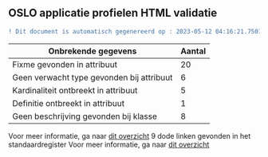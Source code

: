 ## OSLO applicatie profielen HTML validatie
```diff
! Dit document is automatisch gegenereerd op : 2023-05-12 04:16:21.750149
```

| Onbrekende gegevens               | Aantal  |
| ----------------------------              | --------------------------  |
| Fixme gevonden in attribuut               | 20  |
| Geen verwacht type gevonden bij attribuut | 6  |
| Kardinaliteit ontbreekt in attribuut      | 5  |
| Definitie ontbreekt in attribuut          | 1  |
| Geen beschrijving gevonden bij klasse     | 8  |

Voor meer informatie, ga naar [dit overzicht](output/controle_applicatieprofiel.md)
9 dode linken gevonden in het standaardregister
Voor meer informatie, ga naar [dit overzicht](output/dead_links.md)